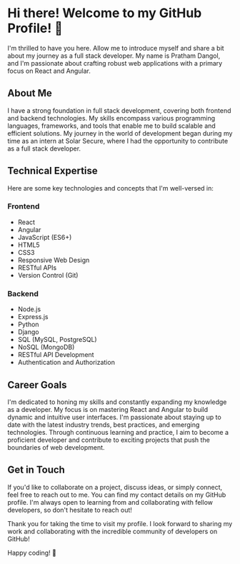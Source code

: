 # Hi there! Welcome to my GitHub Profile! 👋

I'm thrilled to have you here. Allow me to introduce myself and share a bit about my journey as a full stack developer. My name is Pratham Dangol, and I'm passionate about crafting robust web applications with a primary focus on React and Angular.

## About Me
I have a strong foundation in full stack development, covering both frontend and backend technologies. My skills encompass various programming languages, frameworks, and tools that enable me to build scalable and efficient solutions. My journey in the world of development began during my time as an intern at Solar Secure, where I had the opportunity to contribute as a full stack developer.

## Technical Expertise
Here are some key technologies and concepts that I'm well-versed in:

### Frontend
- React
- Angular
- JavaScript (ES6+)
- HTML5
- CSS3
- Responsive Web Design
- RESTful APIs
- Version Control (Git)

### Backend
- Node.js
- Express.js
- Python
- Django
- SQL (MySQL, PostgreSQL)
- NoSQL (MongoDB)
- RESTful API Development
- Authentication and Authorization

## Career Goals
I'm dedicated to honing my skills and constantly expanding my knowledge as a developer. My focus is on mastering React and Angular to build dynamic and intuitive user interfaces. I'm passionate about staying up to date with the latest industry trends, best practices, and emerging technologies. Through continuous learning and practice, I aim to become a proficient developer and contribute to exciting projects that push the boundaries of web development.

## Get in Touch
If you'd like to collaborate on a project, discuss ideas, or simply connect, feel free to reach out to me. You can find my contact details on my GitHub profile. I'm always open to learning from and collaborating with fellow developers, so don't hesitate to reach out!

Thank you for taking the time to visit my profile. I look forward to sharing my work and collaborating with the incredible community of developers on GitHub!

Happy coding! 🚀
